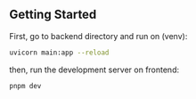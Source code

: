 ## Getting Started

First, go to backend directory and run on (venv):

```bash
uvicorn main:app --reload
```

then, run the development server on frontend:

```bash
pnpm dev
```
